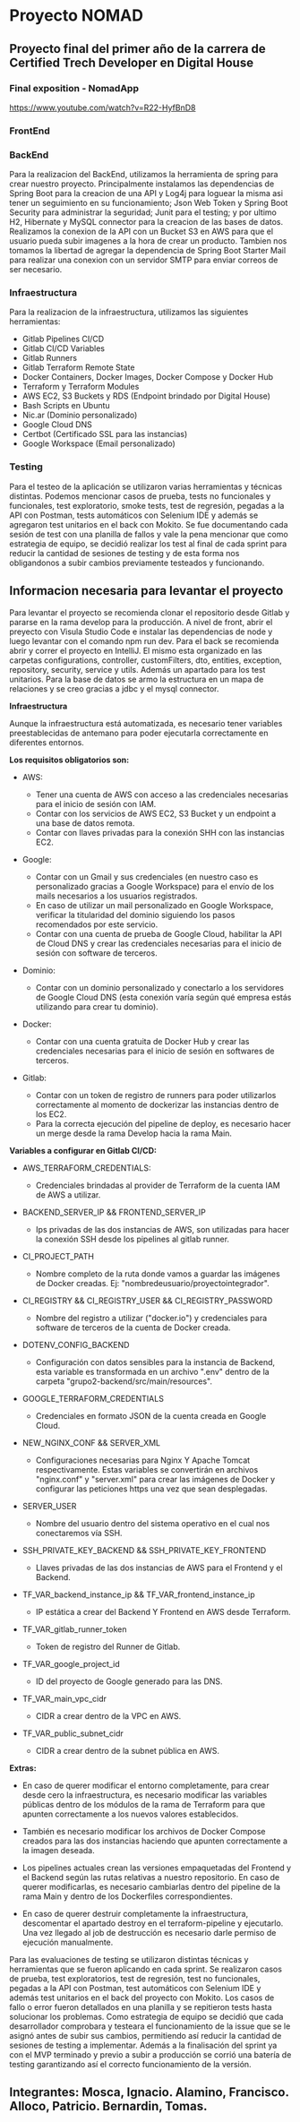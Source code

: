 # Proyecto NOMAD
## Proyecto final del primer año de la carrera de Certified Trech Developer en Digital House

### Final exposition - NomadApp
https://www.youtube.com/watch?v=R22-HyfBnD8

### FrontEnd

### BackEnd

Para la realizacion del BackEnd, utilizamos la herramienta de spring para crear nuestro proyecto.
Principalmente instalamos las dependencias de Spring Boot para la creacion de una API y Log4j para loguear la misma asi tener un seguimiento en su funcionamiento; Json Web Token y Spring Boot Security para administrar la seguridad; Junit para el testing; y por ultimo H2, Hibernate y MySQL connector para la creacion de las bases de datos.
Realizamos la conexion de la API con un Bucket S3 en AWS para que el usuario pueda subir imagenes a la hora de crear un producto.
Tambien nos tomamos la libertad de agregar la dependencia de Spring Boot Starter Mail para realizar una conexion con un servidor SMTP para enviar correos de ser necesario.

### Infraestructura

Para la realizacion de la infraestructura, utilizamos las siguientes herramientas:

- Gitlab Pipelines CI/CD
- Gitlab CI/CD Variables
- Gitlab Runners
- Gitlab Terraform Remote State
- Docker Containers, Docker Images, Docker Compose y Docker Hub
- Terraform y Terraform Modules
- AWS EC2, S3 Buckets y RDS (Endpoint brindado por Digital House)
- Bash Scripts en Ubuntu
- Nic.ar (Dominio personalizado)
- Google Cloud DNS
- Certbot (Certificado SSL para las instancias)
- Google Workspace (Email personalizado)

### Testing

Para el testeo de la aplicación se utilizaron varias herramientas y técnicas distintas. Podemos mencionar casos de prueba, tests no funcionales y funcionales, test exploratorio, smoke tests, test de regresión, pegadas a la API con Postman, tests automáticos con Selenium IDE y además se agregaron test unitarios en el back con Mokito. Se fue documentando cada sesión de test con una planilla de fallos y vale la pena mencionar que como estrategia de equipo, se decidió realizar los test al final de cada sprint para reducir la cantidad de sesiones de testing y de esta forma nos obligandonos a subir cambios previamente testeados y funcionando.

## Informacion necesaria para levantar el proyecto

Para levantar el proyecto se recomienda clonar el repositorio desde Gitlab y pararse en la rama develop para la producción. A nivel de front, abrir el preyecto con Visula Studio Code e instalar las dependencias de node y luego levantar con el comando npm run dev. 
Para el back se recomienda abrir y correr el proyecto en IntelliJ. El mismo esta organizado en las carpetas configurations, controller, customFilters, dto, entities, exception, repository, security, service y utils. Además un apartado para los test unitarios. 
Para la base de datos se armo la estructura en un mapa de relaciones y se creo gracias a jdbc y el mysql connector.

**Infraestructura**

Aunque la infraestructura está automatizada, es necesario tener variables preestablecidas de antemano para poder ejecutarla correctamente en diferentes entornos.

**Los requisitos obligatorios son:**

- AWS:
    - Tener una cuenta de AWS con acceso a las credenciales necesarias para el inicio de sesión con IAM.
    - Contar con los servicios de AWS EC2, S3 Bucket y un endpoint a una base de datos remota.
    - Contar con llaves privadas para la conexión SHH con las instancias EC2.

- Google:

    - Contar con un Gmail y sus credenciales (en nuestro caso es personalizado gracias a Google Workspace) para el envío de los mails necesarios a los usuarios registrados.
    - En caso de utilizar un mail personalizado en Google Workspace, verificar la titularidad del dominio siguiendo los pasos recomendados por este servicio.
    - Contar con una cuenta de prueba de Google Cloud, habilitar la API de Cloud DNS y crear las credenciales necesarias para el inicio de sesión con software de terceros.

- Dominio:

    - Contar con un dominio personalizado y conectarlo a los servidores de Google Cloud DNS (esta conexión varía según qué empresa estás utilizando para crear tu dominio).

- Docker:

    - Contar con una cuenta gratuita de Docker Hub y crear las credenciales necesarias para el inicio de sesión en softwares de terceros.

- Gitlab:

    - Contar con un token de registro de runners para poder utilizarlos correctamente al momento de dockerizar las instancias dentro de los EC2.
    - Para la correcta ejecución del pipeline de deploy, es necesario hacer un merge desde la rama Develop hacia la rama Main.

**Variables a configurar en Gitlab CI/CD:**

- AWS_TERRAFORM_CREDENTIALS:
    - Credenciales brindadas al provider de Terraform de la cuenta IAM de AWS a utilizar.

- BACKEND_SERVER_IP && FRONTEND_SERVER_IP
    - Ips privadas de las dos instancias de AWS, son utilizadas para hacer la conexión SSH desde los pipelines al gitlab runner.

- CI_PROJECT_PATH
    - Nombre completo de la ruta donde vamos a guardar las imágenes de Docker creadas. Ej: "nombredeusuario/proyectointegrador".

- CI_REGISTRY && CI_REGISTRY_USER && CI_REGISTRY_PASSWORD
    - Nombre del registro a utilizar ("docker.io") y credenciales para software de terceros de la cuenta de Docker creada.

- DOTENV_CONFIG_BACKEND
    - Configuración con datos sensibles para la instancia de Backend, esta variable es transformada en un archivo ".env" dentro de la carpeta "grupo2-backend/src/main/resources".

- GOOGLE_TERRAFORM_CREDENTIALS
    - Credenciales en formato JSON de la cuenta creada en Google Cloud.

- NEW_NGINX_CONF && SERVER_XML
    - Configuraciones necesarias para Nginx Y Apache Tomcat respectivamente. Estas variables se convertirán en archivos "nginx.conf" y "server.xml" para crear las imágenes de Docker y configurar las peticiones https una vez que sean desplegadas.

- SERVER_USER
    - Nombre del usuario dentro del sistema operativo en el cual nos conectaremos vía SSH.

- SSH_PRIVATE_KEY_BACKEND && SSH_PRIVATE_KEY_FRONTEND
    - Llaves privadas de las dos instancias de AWS para el Frontend y el Backend.

- TF_VAR_backend_instance_ip && TF_VAR_frontend_instance_ip
    - IP estática a crear del Backend Y Frontend en AWS desde Terraform.

- TF_VAR_gitlab_runner_token
    - Token de registro del Runner de Gitlab.

- TF_VAR_google_project_id
    - ID del proyecto de Google generado para las DNS.

- TF_VAR_main_vpc_cidr
    - CIDR a crear dentro de la VPC en AWS.

- TF_VAR_public_subnet_cidr
    - CIDR a crear dentro de la subnet pública en AWS.

**Extras:**

- En caso de querer modificar el entorno completamente, para crear desde cero la infraestructura, es necesario modificar las variables públicas dentro de los módulos de la rama de Terraform para que apunten correctamente a los nuevos valores establecidos.

- También es necesario modificar los archivos de Docker Compose creados para las dos instancias haciendo que apunten correctamente a la imagen deseada.

- Los pipelines actuales crean las versiones empaquetadas del Frontend y el Backend según las rutas relativas a nuestro repositorio. En caso de querer modificarlas, es necesario cambiarlas dentro del pipeline de la rama Main y dentro de los Dockerfiles correspondientes.

- En caso de querer destruir completamente la infraestructura, descomentar el apartado destroy en el terraform-pipeline y ejecutarlo. Una vez llegado al job de destrucción es necesario darle permiso de ejecución manualmente.


Para las evaluaciones de testing se utilizaron distintas técnicas y herramientas que se fueron aplicando en cada sprint. 
Se realizaron casos de prueba, test exploratorios, test de regresión, test no funcionales, pegadas a la API con Postman, test automáticos con Selenium IDE y además test unitarios en el back del proyecto con Mokito.
Los casos de fallo o error fueron detallados en una planilla y se repitieron tests hasta solucionar los problemas.
Como estrategia de equipo se decidió que cada desarrollador comprobara y testeara el funcionamiento de la issue que se le asignó antes de subir sus cambios, permitiendo así reducir la cantidad de sesiones de testing a implementar. Además a la finalisación del sprint ya con el MVP terminado y previo a subir a producción se corrió una batería de testing garantizando así el correcto funcionamiento de la versión.

## Integrantes: Mosca, Ignacio. Alamino, Francisco. Alloco, Patricio. Bernardin, Tomas.
